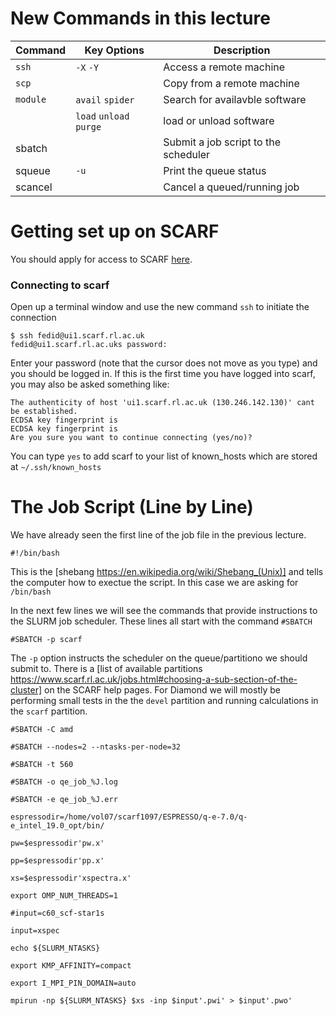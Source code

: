 
# New Commands in this lecture

| Command | Key Options | Description |
| ------- | ----------- | ----------- |
| <code>ssh</code>    | <code>-X</code> <code>-Y</code>                          | Access a remote machine |
| <code>scp</code>    |                                                          | Copy from a remote machine |
| <code>module</code> | <code>avail</code> <code>spider</code>                   | Search for availavble software |
|                     | <code>load</code> <code>unload</code> <code>purge</code> | load or unload software |
| sbatch              |                                                          | Submit a job script to the scheduler |
| squeue              | <code>-u</code>                                          | Print the queue status |
| scancel             |                                                          | Cancel a queued/running job |


# Getting set up on SCARF

You should apply for access to SCARF [here](https://www.scarf.rl.ac.uk/registration.html).

### Connecting to scarf

Open up a terminal window and use the new command <code>ssh</code> to initiate the connection

    $ ssh fedid@ui1.scarf.rl.ac.uk
    fedid@ui1.scarf.rl.ac.uks password:

Enter your password (note that the cursor does not move as you type) and you should be logged in.
If this is the first time you have logged into scarf, you may also be asked something like:

    The authenticity of host 'ui1.scarf.rl.ac.uk (130.246.142.130)' cant be established.
    ECDSA key fingerprint is 
    ECDSA key fingerprint is 
    Are you sure you want to continue connecting (yes/no)?

You can type <code>yes</code> to add scarf to your list of known_hosts which are stored at <code>~/.ssh/known_hosts</code>

# The Job Script (Line by Line)

We have already seen the first line of the job file in the previous lecture.

    #!/bin/bash

This is the [shebang https://en.wikipedia.org/wiki/Shebang_(Unix)] and tells the computer how to exectue the script.
In this case we are asking for <code>/bin/bash</code>

In the next few lines we will see the commands that provide instructions to the SLURM job scheduler. These lines all start with the command <code>#SBATCH</code>

    #SBATCH -p scarf

The <code>-p</code> option instructs the scheduler on the queue/partitiono we should submit to. There is a [list of available partitions https://www.scarf.rl.ac.uk/jobs.html#choosing-a-sub-section-of-the-cluster] on the SCARF help pages. For Diamond we will mostly be performing small tests in the the <code>devel</code> partition and running calculations in the <code>scarf</code> partition. 

    #SBATCH -C amd

    #SBATCH --nodes=2 --ntasks-per-node=32 

    #SBATCH -t 560

    #SBATCH -o qe_job_%J.log

    #SBATCH -e qe_job_%J.err
    
    espressodir=/home/vol07/scarf1097/ESPRESSO/q-e-7.0/q-e_intel_19.0_opt/bin/
    
    pw=$espressodir'pw.x'

    pp=$espressodir'pp.x'

    xs=$espressodir'xspectra.x'
    
    export OMP_NUM_THREADS=1
    
    #input=c60_scf-star1s

    input=xspec
    
    echo ${SLURM_NTASKS}
    
    export KMP_AFFINITY=compact

    export I_MPI_PIN_DOMAIN=auto
    
    mpirun -np ${SLURM_NTASKS} $xs -inp $input'.pwi' > $input'.pwo'

